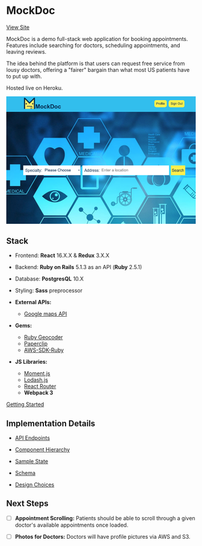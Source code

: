 # MockDoc

[View Site](https://www.mockdoc.live/)

MockDoc is a demo full-stack web application for booking appointments. Features include searching for doctors, scheduling appointments, and leaving reviews.

The idea behind the platform is that users can request free service from lousy doctors, offering a "fairer" bargain than what most US patients have to put up with.

Hosted live on Heroku.

![MockDoc](./docs/images/mockdoc.png)

## Stack

* Frontend: **React** 16.X.X & **Redux** 3.X.X
* Backend: **Ruby on Rails** 5.1.3 as an API (**Ruby** 2.5.1)
* Database: **PostgresQL** 10.X
* Styling: **Sass** preprocessor

* **External APIs:**
  * [Google maps API](https://developers.google.com/maps/documentation/javascript/)

* **Gems:**
  * [Ruby Geocoder](https://github.com/alexreisner/geocoder)
  * [Paperclip](https://github.com/thoughtbot/paperclip)
  * [AWS-SDK-Ruby](https://github.com/aws/aws-sdk-ruby)

* **JS Libraries:**
  * [Moment.js](https://momentjs.com/docs/)
  * [Lodash.js](https://lodash.com)
  * [React Router](https://github.com/ReactTraining/react-router)
  * **Webpack 3**

[Getting Started][setup]

[setup]: docs/setup.md

## Implementation Details

* [API Endpoints][API Endpoints]
* [Component Hierarchy][hierarchy]
* [Sample State][state]
* [Schema][schema]
* [Design Choices][choices]

  [API Endpoints]: docs/api-endpoints.md
  [hierarchy]: docs/component-hierarchy.md
  [state]: docs/sample-state.md
  [schema]: docs/schema.md
  [choices]: docs/choices.md

## Next Steps

- [ ] **Appointment Scrolling:** Patients should be able to scroll through a given doctor's available appointments once loaded.

- [ ] **Photos for Doctors:** Doctors will have profile pictures via AWS and S3.
